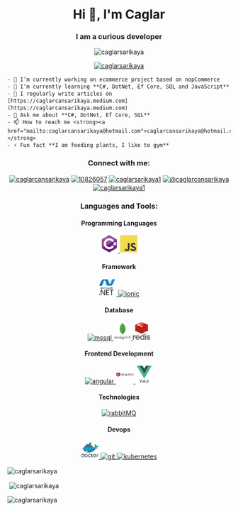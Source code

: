 <h1 align="center">Hi 👋, I'm Caglar</h1>
<h3 align="center">I am a curious developer</h3>

<p align="center">
  <img
    src="https://komarev.com/ghpvc/?username=caglarsarikaya&label=Profile%20views&color=0e75b6&style=flat"
    alt="caglarsarikaya"
  />
</p>

<p align="center">
  <a href="https://github.com/ryo-ma/github-profile-trophy">
    <img
      src="https://github-profile-trophy.vercel.app/?username=caglarsarikaya&theme=dracula&column=8&row=1"
      alt="caglarsarikaya"
  /></a>
</p>



    - 🔭 I’m currently working on ecommerce project based on nopCommerce
    - 🌱 I’m currently learning **C#, DotNet, Ef Core, SQL and JavaScript** 
    - 📝 I regularly write articles on [https://caglarcansarikaya.medium.com](https://caglarcansarikaya.medium.com) 
    - 💬 Ask me about **C#, DotNet, Ef Core, SQL** 
    - 📫 How to reach me <strong><a href="mailto:caglarcansarikaya@hotmail.com">caglarcansarikaya@hotmail.com</a></strong> 
    - ⚡ Fun fact **I am feeding plants, I like to gym** 



<h3 align="center">Connect with me:</h3>
<p align="center">
  <a href="https://linkedin.com/in/caglarcansarikaya" target="blank"
    ><img
      align="center"
      src="https://raw.githubusercontent.com/rahuldkjain/github-profile-readme-generator/master/src/images/icons/Social/linked-in-alt.svg"
      alt="caglarcansarikaya"
      height="30"
      width="40"
  /></a>
  <a href="https://stackoverflow.com/users/10826057" target="blank"
    ><img
      align="center"
      src="https://raw.githubusercontent.com/rahuldkjain/github-profile-readme-generator/master/src/images/icons/Social/stack-overflow.svg"
      alt="10826057"
      height="30"
      width="40"
  /></a>
  <a href="https://instagram.com/caglarsarikaya1" target="blank"
    ><img
      align="center"
      src="https://raw.githubusercontent.com/rahuldkjain/github-profile-readme-generator/master/src/images/icons/Social/instagram.svg"
      alt="caglarsarikaya1"
      height="30"
      width="40"
  /></a>
  <a href="https://medium.com/@caglarcansarikaya" target="blank"
    ><img
      align="center"
      src="https://raw.githubusercontent.com/rahuldkjain/github-profile-readme-generator/master/src/images/icons/Social/medium.svg"
      alt="@caglarcansarikaya"
      height="30"
      width="40"
  /></a>
  <a href="https://www.hackerrank.com/caglarsarikaya1" target="blank"
    ><img
      align="center"
      src="https://raw.githubusercontent.com/rahuldkjain/github-profile-readme-generator/master/src/images/icons/Social/hackerrank.svg"
      alt="caglarsarikaya1"
      height="30"
      width="40"
  /></a>
</p>

<h3 align="center">Languages and Tools:</h3>
<h4 align="center">Programming Languages</h4>
<p align="center">
  <a href="https://www.w3schools.com/cs/" target="_blank" rel="noreferrer">
    <img
      src="https://raw.githubusercontent.com/devicons/devicon/master/icons/csharp/csharp-original.svg"
      alt="csharp"
      width="40"
      height="40"
    />
  </a>
  <a
    href="https://developer.mozilla.org/en-US/docs/Web/JavaScript"
    target="_blank"
    rel="noreferrer"
  >
    <img
      src="https://raw.githubusercontent.com/devicons/devicon/master/icons/javascript/javascript-original.svg"
      alt="javascript"
      width="40"
      height="40"
    />
  </a>
</p>

<h4 align="center">Framework</h4>
<p align="center">
  <a href="https://dotnet.microsoft.com/" target="_blank" rel="noreferrer">
    <img
      src="https://raw.githubusercontent.com/devicons/devicon/master/icons/dot-net/dot-net-original-wordmark.svg"
      alt="dotnet"
      width="40"
      height="40"
    />
  </a>

  <a href="https://ionicframework.com" target="_blank" rel="noreferrer">
    <img
      src="https://upload.wikimedia.org/wikipedia/commons/d/d1/Ionic_Logo.svg"
      alt="ionic"
      width="40"
      height="40"
    />
  </a>
</p>

<h4 align="center">Database</h4>
<p align="center">
  <a
    href="https://www.microsoft.com/en-us/sql-server"
    target="_blank"
    rel="noreferrer"
  >
    <img
      src="https://www.svgrepo.com/show/303229/microsoft-sql-server-logo.svg"
      alt="mssql"
      width="40"
      height="40"
    />
  </a>

  <a href="https://www.mongodb.com/" target="_blank" rel="noreferrer">
    <img
      src="https://raw.githubusercontent.com/devicons/devicon/master/icons/mongodb/mongodb-original-wordmark.svg"
      alt="mongodb"
      width="40"
      height="40"
    />
  </a>

  <a href="https://redis.io" target="_blank" rel="noreferrer">
    <img
      src="https://raw.githubusercontent.com/devicons/devicon/master/icons/redis/redis-original-wordmark.svg"
      alt="redis"
      width="40"
      height="40"
    />
  </a>
</p>

<h4 align="center">Frontend Development</h4>
<p align="center">
  <a href="https://angular.io" target="_blank" rel="noreferrer">
    <img
      src="https://angular.io/assets/images/logos/angular/angular.svg"
      alt="angular"
      width="40"
      height="40"
    />
  </a>
  <a href="https://angular.io" target="_blank" rel="noreferrer">
    <img
      src="https://raw.githubusercontent.com/devicons/devicon/master/icons/angularjs/angularjs-original-wordmark.svg"
      alt="angularjs"
      width="40"
      height="40"
    />
  </a>
  <a href="https://vuejs.org/" target="_blank" rel="noreferrer">
    <img
      src="https://raw.githubusercontent.com/devicons/devicon/master/icons/vuejs/vuejs-original-wordmark.svg"
      alt="vuejs"
      width="40"
      height="40"
    />
  </a>
</p>

<h4 align="center">Technologies</h4>
<p align="center">
  <a href="https://www.rabbitmq.com" target="_blank" rel="noreferrer">
    <img
      src="https://www.vectorlogo.zone/logos/rabbitmq/rabbitmq-icon.svg"
      alt="rabbitMQ"
      width="40"
      height="40"
    />
  </a>
</p>

<h4 align="center">Devops</h4>
<p align="center">
  <a href="https://www.docker.com/" target="_blank" rel="noreferrer">
    <img
      src="https://raw.githubusercontent.com/devicons/devicon/master/icons/docker/docker-original-wordmark.svg"
      alt="docker"
      width="40"
      height="40"
    />
  </a>

  <a href="https://git-scm.com/" target="_blank" rel="noreferrer">
    <img
      src="https://www.vectorlogo.zone/logos/git-scm/git-scm-icon.svg"
      alt="git"
      width="40"
      height="40"
    />
  </a>

  <a href="https://kubernetes.io" target="_blank" rel="noreferrer">
    <img
      src="https://www.vectorlogo.zone/logos/kubernetes/kubernetes-icon.svg"
      alt="kubernetes"
      width="40"
      height="40"
    />
  </a>
</p>

<p>
  <img
    align="center"
    src="https://github-readme-stats.vercel.app/api/top-langs?username=caglarsarikaya&show_icons=true&locale=en&layout=compact"
    alt="caglarsarikaya"
  />
</p>

<p>
  &nbsp;<img
    align="center"
    src="https://github-readme-stats.vercel.app/api?username=caglarsarikaya&show_icons=true&locale=en"
    alt="caglarsarikaya"
  />
</p>

<p>
  <img
    align="center"
    src="https://github-readme-streak-stats.herokuapp.com/?user=caglarsarikaya&"
    alt="caglarsarikaya"
  />
</p>
